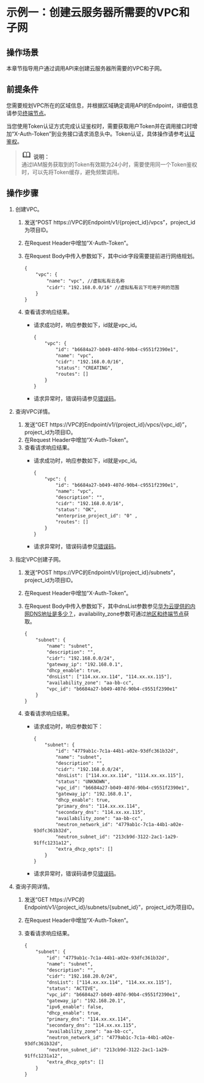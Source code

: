 # 示例一：创建云服务器所需要的VPC和子网<a name="vpc_apieg_0002"></a>

## 操作场景<a name="section138381652181710"></a>

本章节指导用户通过调用API来创建云服务器所需要的VPC和子网。

## 前提条件<a name="section109541355172116"></a>

您需要规划VPC所在的区域信息，并根据区域确定调用API的Endpoint，详细信息请参见[终端节点](终端节点.md)。

当您使用Token认证方式完成认证鉴权时，需要获取用户Token并在调用接口时增加“X-Auth-Token”到业务接口请求消息头中。Token认证，具体操作请参考[认证鉴权](认证鉴权.md)。

>![](public_sys-resources/icon-note.gif) **说明：**   
>通过IAM服务获取到的Token有效期为24小时，需要使用同一个Token鉴权时，可以先将Token缓存，避免频繁调用。  

## 操作步骤<a name="section7856948"></a>

1.  创建VPC。
    1.  发送“POST  https://VPC的Endpoint/v1/\{project\_id\}/vpcs”，project\_id为项目ID。
    2.  在Request Header中增加“X-Auth-Token”。
    3.  在Request Body中传入参数如下，其中cidr字段需要提前进行网络规划。

        ```
        {
            "vpc": {
                "name": "vpc", //虚拟私有云名称
                "cidr": "192.168.0.0/16" //虚拟私有云下可用子网的范围
            }
        }
        ```

    4.  查看请求响应结果。
        -   请求成功时，响应参数如下，id就是vpc\_id。

            ```
            {
                "vpc": {
                    "id": "b6684a27-b049-407d-90b4-c9551f2390e1",
                    "name": "vpc",
                    "cidr": "192.168.0.0/16",
                    "status": "CREATING",
                    "routes": []
                }
            }
            ```

        -   请求异常时，错误码请参见[错误码](错误码.md)。



1.  查询VPC详情。
    1.  发送“GET  https://VPC的Endpoint/v1/\{project\_id\}/vpcs/\{vpc\_id\}”，project\_id为项目ID。
    2.  在Request Header中增加“X-Auth-Token”。
    3.  查看请求响应结果。
        -   请求成功时，响应参数如下，id就是vpc\_id。

            ```
            {
                "vpc": {
                    "id": "b6684a27-b049-407d-90b4-c9551f2390e1",
                    "name": "vpc",
                    "description": "",
                    "cidr": "192.168.0.0/16",
                    "status": "OK",
                    "enterprise_project_id": "0" ,
                    "routes": []
                }
            }
            ```

        -   请求异常时，错误码请参见[错误码](错误码.md)。

2.  指定VPC创建子网。
    1.  发送“POST  https://VPC的Endpoint/v1/\{project\_id\}/subnets”，project\_id为项目ID。
    2.  在Request Header中增加“X-Auth-Token”。
    3.  在Request Body中传入参数如下，其中dnsList参数参见[华为云提供的内网DNS地址是多少？](https://support.huaweicloud.com/dns_faq/dns_faq_002.html)，availability\_zone参数可通过[地区和终端节点](https://developer.huaweicloud.com/endpoint?VPC)获取。

        ```
        {
        	"subnet": {
        		"name": "subnet",
        		"description": "",
        		"cidr": "192.168.0.0/24",
        		"gateway_ip": "192.168.0.1",
        		"dhcp_enable": true,
        		"dnsList": ["114.xx.xx.114", "114.xx.xx.115"],
        		"availability_zone": "aa-bb-cc",
        		"vpc_id": "b6684a27-b049-407d-90b4-c9551f2390e1"
        	}
        }
        ```

    4.  查看请求响应结果。
        -   请求成功时，响应参数如下：

            ```
            {
            	"subnet": {
            		"id": "4779ab1c-7c1a-44b1-a02e-93dfc361b32d",
            		"name": "subnet",
            		"description": "",
            		"cidr": "192.168.0.0/24",
            		"dnsList": ["114.xx.xx.114", "1114.xx.xx.115"],
            		"status": "UNKNOWN",
            		"vpc_id": "b6684a27-b049-407d-90b4-c9551f2390e1",
            		"gateway_ip": "192.168.0.1",
            		"dhcp_enable": true,
            		"primary_dns": "114.xx.xx.114",
            		"secondary_dns": "114.xx.xx.115",
            		"availability_zone": "aa-bb-cc",
            		"neutron_network_id": "4779ab1c-7c1a-44b1-a02e-93dfc361b32d",
            		"neutron_subnet_id": "213cb9d-3122-2ac1-1a29-91ffc1231a12",
            		"extra_dhcp_opts": []
            	}
            }
            ```

        -   请求异常时，错误码请参见[错误码](错误码.md)。



1.  查询子网详情。
    1.  发送“GET  https://VPC的Endpoint/v1/\{project\_id\}/subnets/\{subnet\_id\}”，project\_id为项目ID。
    2.  在Request Header中增加“X-Auth-Token”。
    3.  查看请求响应结果。

        ```
        {
        	"subnet": {
        		"id": "4779ab1c-7c1a-44b1-a02e-93dfc361b32d",
        		"name": "subnet",
        		"description": "",
        		"cidr": "192.168.20.0/24",
        		"dnsList": ["114.xx.xx.114", "114.xx.xx.115"],
        		"status": "ACTIVE",
        		"vpc_id": "b6684a27-b049-407d-90b4-c9551f2390e1",
        		"gateway_ip": "192.168.20.1",
        		"ipv6_enable": false,
        		"dhcp_enable": true,
        		"primary_dns": "114.xx.xx.114",
        		"secondary_dns": "114.xx.xx.115",
        		"availability_zone": "aa-bb-cc",
        		"neutron_network_id": "4779ab1c-7c1a-44b1-a02e-93dfc361b32d",
        		"neutron_subnet_id": "213cb9d-3122-2ac1-1a29-91ffc1231a12",
        		"extra_dhcp_opts": []
        	}
        }
        ```



